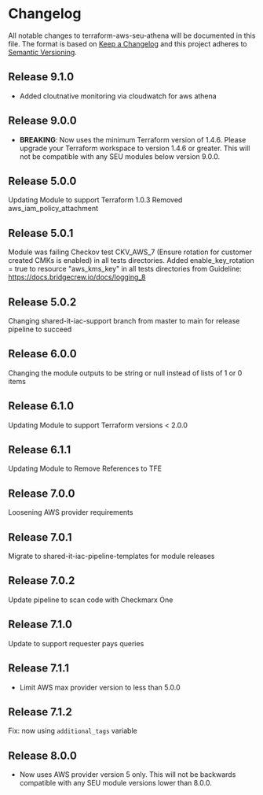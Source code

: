# Changelog

All notable changes to terraform-aws-seu-athena will be documented in this file. The format is based on [Keep a Changelog](http://keepachangelog.com/en/1.0.0/) and this project adheres to [Semantic Versioning](http://semver.org/spec/v2.0.0.html).

## Release 9.1.0
* Added cloutnative monitoring via cloudwatch for aws athena

## Release 9.0.0
* **BREAKING**: Now uses the minimum Terraform version of 1.4.6. Please upgrade your Terraform workspace to version 1.4.6 or greater. This will not be compatible with any SEU modules below version 9.0.0.

## Release 5.0.0
Updating Module to support Terraform 1.0.3
Removed aws_iam_policy_attachment

## Release 5.0.1
Module was failing Checkov test CKV_AWS_7 (Ensure rotation for customer created CMKs is enabled) in all tests directories.
Added enable_key_rotation    = true to resource "aws_kms_key" in all tests directories from Guideline: https://docs.bridgecrew.io/docs/logging_8

## Release 5.0.2
Changing shared-it-iac-support branch from master to main for release pipeline to succeed

## Release 6.0.0
Changing the module outputs to be string or null instead of lists of 1 or 0 items

## Release 6.1.0
Updating Module to support Terraform versions < 2.0.0

## Release 6.1.1
Updating Module to Remove References to TFE

## Release 7.0.0
Loosening AWS provider requirements

## Release 7.0.1
Migrate to shared-it-iac-pipeline-templates for module releases

## Release 7.0.2
Update pipeline to scan code with Checkmarx One

## Release 7.1.0
Update to support requester pays queries

## Release 7.1.1
* Limit AWS max provider version to less than 5.0.0

## Release 7.1.2
Fix: now using `additional_tags` variable

## Release 8.0.0
* Now uses AWS provider version 5 only. This will not be backwards compatible with any SEU module versions lower than 8.0.0.